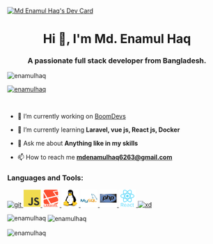 <a href="https://app.daily.dev/enamul21" style="text-align: center;"><img src="https://api.daily.dev/devcards/e1a7ea01334b4846b32623231c7f7ceb.png?r=eb6" width="400" alt="Md Enamul Haq's Dev Card"/></a>
<h1 align="center">Hi 👋, I'm Md. Enamul Haq</h1>
<h3 align="center">A passionate full stack developer from Bangladesh.</h3>

<p align="left"> <img src="https://komarev.com/ghpvc/?username=enamulhaq&label=Profile%20views&color=0e75b6&style=flat" alt="enamulhaq" /> </p>

<p align="left"> <a href="https://github.com/ryo-ma/github-profile-trophy"><img src="https://github-profile-trophy.vercel.app/?username=enamulhaq" alt="enamulhaq" /></a> </p>

<p align="left"> <a href="https://twitter.com/" target="blank"><img src="https://img.shields.io/twitter/follow/?logo=twitter&style=for-the-badge" alt="" /></a> </p>

- 🔭 I’m currently working on [BoomDevs](https://boomdevs.com/)

- 🌱 I’m currently learning **Laravel, vue js, React js, Docker**

- 💬 Ask me about **Anything like in my skills**

- 📫 How to reach me **mdenamulhaq6263@gmail.com**


<h3 align="left">Languages and Tools:</h3>
<p align="left"> <a href="https://git-scm.com/" target="_blank"> <img src="https://www.vectorlogo.zone/logos/git-scm/git-scm-icon.svg" alt="git" width="40" height="40"/> </a> <a href="https://developer.mozilla.org/en-US/docs/Web/JavaScript" target="_blank"> <img src="https://raw.githubusercontent.com/devicons/devicon/master/icons/javascript/javascript-original.svg" alt="javascript" width="40" height="40"/> </a> <a href="https://laravel.com/" target="_blank"> <img src="https://raw.githubusercontent.com/devicons/devicon/master/icons/laravel/laravel-plain-wordmark.svg" alt="laravel" width="40" height="40"/> </a> <a href="https://www.linux.org/" target="_blank"> <img src="https://raw.githubusercontent.com/devicons/devicon/master/icons/linux/linux-original.svg" alt="linux" width="40" height="40"/> </a> <a href="https://www.mysql.com/" target="_blank"> <img src="https://raw.githubusercontent.com/devicons/devicon/master/icons/mysql/mysql-original-wordmark.svg" alt="mysql" width="40" height="40"/> </a> <a href="https://www.php.net" target="_blank"> <img src="https://raw.githubusercontent.com/devicons/devicon/master/icons/php/php-original.svg" alt="php" width="40" height="40"/> </a> <a href="https://reactjs.org/" target="_blank"> <img src="https://raw.githubusercontent.com/devicons/devicon/master/icons/react/react-original-wordmark.svg" alt="react" width="40" height="40"/> </a> <a href="https://www.adobe.com/products/xd.html" target="_blank"> <img src="https://cdn.worldvectorlogo.com/logos/adobe-xd.svg" alt="xd" width="40" height="40"/> </a> </p>

<p><img align="left" src="https://github-readme-stats.vercel.app/api/top-langs?username=enamulhaq&show_icons=true&locale=en&layout=compact" alt="enamulhaq" /></p>

<p>&nbsp;<img align="center" src="https://github-readme-stats.vercel.app/api?username=enamulhaq&show_icons=true&locale=en" alt="enamulhaq" /></p>

<p><img align="center" src="https://github-readme-streak-stats.herokuapp.com/?user=enamulhaq&" alt="enamulhaq" /></p>
